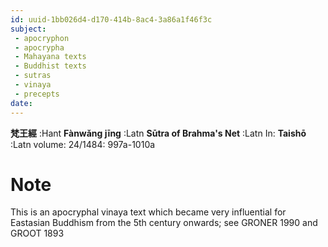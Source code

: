 ```yaml
---
id: uuid-1bb026d4-d170-414b-8ac4-3a86a1f46f3c
subject: 
 - apocryphon
 - apocrypha
 - Mahayana texts
 - Buddhist texts
 - sutras
 - vinaya
 - precepts
date: 
---
```


**梵王經** :Hant
**Fànwǎng jīng** :Latn
**Sūtra of Brahma's Net** :Latn
In: 
**Taishō** :Latn
volume: 24/1484: 997a-1010a
# Note
This is an apocryphal vinaya text which became very influential for Eastasian Buddhism from the 5th century onwards; see GRONER 1990 and GROOT 1893